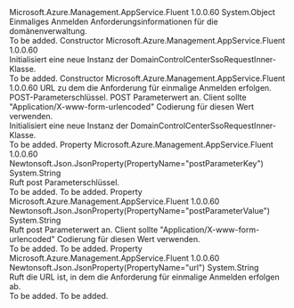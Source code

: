 <Type Name="DomainControlCenterSsoRequestInner" FullName="Microsoft.Azure.Management.AppService.Fluent.Models.DomainControlCenterSsoRequestInner">
  <TypeSignature Language="C#" Value="public class DomainControlCenterSsoRequestInner" />
  <TypeSignature Language="ILAsm" Value=".class public auto ansi beforefieldinit DomainControlCenterSsoRequestInner extends System.Object" />
  <TypeSignature Language="DocId" Value="T:Microsoft.Azure.Management.AppService.Fluent.Models.DomainControlCenterSsoRequestInner" />
  <TypeSignature Language="VB.NET" Value="Public Class DomainControlCenterSsoRequestInner" />
  <TypeSignature Language="F#" Value="type DomainControlCenterSsoRequestInner = class" />
  <AssemblyInfo>
    <AssemblyName>Microsoft.Azure.Management.AppService.Fluent</AssemblyName>
    <AssemblyVersion>1.0.0.60</AssemblyVersion>
  </AssemblyInfo>
  <Base>
    <BaseTypeName>System.Object</BaseTypeName>
  </Base>
  <Interfaces />
  <Docs>
    <summary>
            Einmaliges Anmelden Anforderungsinformationen für die domänenverwaltung.
            </summary>
    <remarks>To be added.</remarks>
  </Docs>
  <Members>
    <Member MemberName=".ctor">
      <MemberSignature Language="C#" Value="public DomainControlCenterSsoRequestInner ();" />
      <MemberSignature Language="ILAsm" Value=".method public hidebysig specialname rtspecialname instance void .ctor() cil managed" />
      <MemberSignature Language="DocId" Value="M:Microsoft.Azure.Management.AppService.Fluent.Models.DomainControlCenterSsoRequestInner.#ctor" />
      <MemberSignature Language="VB.NET" Value="Public Sub New ()" />
      <MemberType>Constructor</MemberType>
      <AssemblyInfo>
        <AssemblyName>Microsoft.Azure.Management.AppService.Fluent</AssemblyName>
        <AssemblyVersion>1.0.0.60</AssemblyVersion>
      </AssemblyInfo>
      <Parameters />
      <Docs>
        <summary>
            Initialisiert eine neue Instanz der DomainControlCenterSsoRequestInner-Klasse.
            </summary>
        <remarks>To be added.</remarks>
      </Docs>
    </Member>
    <Member MemberName=".ctor">
      <MemberSignature Language="C#" Value="public DomainControlCenterSsoRequestInner (string url = null, string postParameterKey = null, string postParameterValue = null);" />
      <MemberSignature Language="ILAsm" Value=".method public hidebysig specialname rtspecialname instance void .ctor(string url, string postParameterKey, string postParameterValue) cil managed" />
      <MemberSignature Language="DocId" Value="M:Microsoft.Azure.Management.AppService.Fluent.Models.DomainControlCenterSsoRequestInner.#ctor(System.String,System.String,System.String)" />
      <MemberSignature Language="VB.NET" Value="Public Sub New (Optional url As String = null, Optional postParameterKey As String = null, Optional postParameterValue As String = null)" />
      <MemberSignature Language="F#" Value="new Microsoft.Azure.Management.AppService.Fluent.Models.DomainControlCenterSsoRequestInner : string * string * string -&gt; Microsoft.Azure.Management.AppService.Fluent.Models.DomainControlCenterSsoRequestInner" Usage="new Microsoft.Azure.Management.AppService.Fluent.Models.DomainControlCenterSsoRequestInner (url, postParameterKey, postParameterValue)" />
      <MemberType>Constructor</MemberType>
      <AssemblyInfo>
        <AssemblyName>Microsoft.Azure.Management.AppService.Fluent</AssemblyName>
        <AssemblyVersion>1.0.0.60</AssemblyVersion>
      </AssemblyInfo>
      <Parameters>
        <Parameter Name="url" Type="System.String" />
        <Parameter Name="postParameterKey" Type="System.String" />
        <Parameter Name="postParameterValue" Type="System.String" />
      </Parameters>
      <Docs>
        <param name="url">URL zu dem die Anforderung für einmalige Anmelden erfolgen.</param>
        <param name="postParameterKey">POST-Parameterschlüssel.</param>
        <param name="postParameterValue">POST Parameterwert an. Client sollte "Application/X-www-form-urlencoded" Codierung für diesen Wert verwenden.</param>
        <summary>
            Initialisiert eine neue Instanz der DomainControlCenterSsoRequestInner-Klasse.
            </summary>
        <remarks>To be added.</remarks>
      </Docs>
    </Member>
    <Member MemberName="PostParameterKey">
      <MemberSignature Language="C#" Value="public string PostParameterKey { get; }" />
      <MemberSignature Language="ILAsm" Value=".property instance string PostParameterKey" />
      <MemberSignature Language="DocId" Value="P:Microsoft.Azure.Management.AppService.Fluent.Models.DomainControlCenterSsoRequestInner.PostParameterKey" />
      <MemberSignature Language="VB.NET" Value="Public ReadOnly Property PostParameterKey As String" />
      <MemberSignature Language="F#" Value="member this.PostParameterKey : string" Usage="Microsoft.Azure.Management.AppService.Fluent.Models.DomainControlCenterSsoRequestInner.PostParameterKey" />
      <MemberType>Property</MemberType>
      <AssemblyInfo>
        <AssemblyName>Microsoft.Azure.Management.AppService.Fluent</AssemblyName>
        <AssemblyVersion>1.0.0.60</AssemblyVersion>
      </AssemblyInfo>
      <Attributes>
        <Attribute>
          <AttributeName>Newtonsoft.Json.JsonProperty(PropertyName="postParameterKey")</AttributeName>
        </Attribute>
      </Attributes>
      <ReturnValue>
        <ReturnType>System.String</ReturnType>
      </ReturnValue>
      <Docs>
        <summary>
            Ruft post Parameterschlüssel.
            </summary>
        <value>To be added.</value>
        <remarks>To be added.</remarks>
      </Docs>
    </Member>
    <Member MemberName="PostParameterValue">
      <MemberSignature Language="C#" Value="public string PostParameterValue { get; }" />
      <MemberSignature Language="ILAsm" Value=".property instance string PostParameterValue" />
      <MemberSignature Language="DocId" Value="P:Microsoft.Azure.Management.AppService.Fluent.Models.DomainControlCenterSsoRequestInner.PostParameterValue" />
      <MemberSignature Language="VB.NET" Value="Public ReadOnly Property PostParameterValue As String" />
      <MemberSignature Language="F#" Value="member this.PostParameterValue : string" Usage="Microsoft.Azure.Management.AppService.Fluent.Models.DomainControlCenterSsoRequestInner.PostParameterValue" />
      <MemberType>Property</MemberType>
      <AssemblyInfo>
        <AssemblyName>Microsoft.Azure.Management.AppService.Fluent</AssemblyName>
        <AssemblyVersion>1.0.0.60</AssemblyVersion>
      </AssemblyInfo>
      <Attributes>
        <Attribute>
          <AttributeName>Newtonsoft.Json.JsonProperty(PropertyName="postParameterValue")</AttributeName>
        </Attribute>
      </Attributes>
      <ReturnValue>
        <ReturnType>System.String</ReturnType>
      </ReturnValue>
      <Docs>
        <summary>
            Ruft post Parameterwert an. Client sollte "Application/X-www-form-urlencoded" Codierung für diesen Wert verwenden.
            </summary>
        <value>To be added.</value>
        <remarks>To be added.</remarks>
      </Docs>
    </Member>
    <Member MemberName="Url">
      <MemberSignature Language="C#" Value="public string Url { get; }" />
      <MemberSignature Language="ILAsm" Value=".property instance string Url" />
      <MemberSignature Language="DocId" Value="P:Microsoft.Azure.Management.AppService.Fluent.Models.DomainControlCenterSsoRequestInner.Url" />
      <MemberSignature Language="VB.NET" Value="Public ReadOnly Property Url As String" />
      <MemberSignature Language="F#" Value="member this.Url : string" Usage="Microsoft.Azure.Management.AppService.Fluent.Models.DomainControlCenterSsoRequestInner.Url" />
      <MemberType>Property</MemberType>
      <AssemblyInfo>
        <AssemblyName>Microsoft.Azure.Management.AppService.Fluent</AssemblyName>
        <AssemblyVersion>1.0.0.60</AssemblyVersion>
      </AssemblyInfo>
      <Attributes>
        <Attribute>
          <AttributeName>Newtonsoft.Json.JsonProperty(PropertyName="url")</AttributeName>
        </Attribute>
      </Attributes>
      <ReturnValue>
        <ReturnType>System.String</ReturnType>
      </ReturnValue>
      <Docs>
        <summary>
            Ruft die URL ist, in dem die Anforderung für einmalige Anmelden erfolgen ab.
            </summary>
        <value>To be added.</value>
        <remarks>To be added.</remarks>
      </Docs>
    </Member>
  </Members>
</Type>